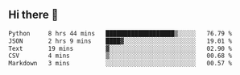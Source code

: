 ## Hi there 👋

<!--START_SECTION:waka-->

```txt
Python     8 hrs 44 mins   ███████████████████▒░░░░░   76.79 %
JSON       2 hrs 9 mins    ████▓░░░░░░░░░░░░░░░░░░░░   19.01 %
Text       19 mins         ▓░░░░░░░░░░░░░░░░░░░░░░░░   02.90 %
CSV        4 mins          ▒░░░░░░░░░░░░░░░░░░░░░░░░   00.68 %
Markdown   3 mins          ░░░░░░░░░░░░░░░░░░░░░░░░░   00.57 %
```

<!--END_SECTION:waka-->

<!--
**OliverShang/OliverShang** is a ✨ _special_ ✨ repository because its `README.md` (this file) appears on your GitHub profile.

Here are some ideas to get you started:

- 🔭 I’m currently working on ...
- 🌱 I’m currently learning ...
- 👯 I’m looking to collaborate on ...
- 🤔 I’m looking for help with ...
- 💬 Ask me about ...
- 📫 How to reach me: ...
- 😄 Pronouns: ...
- ⚡ Fun fact: ...
-->
